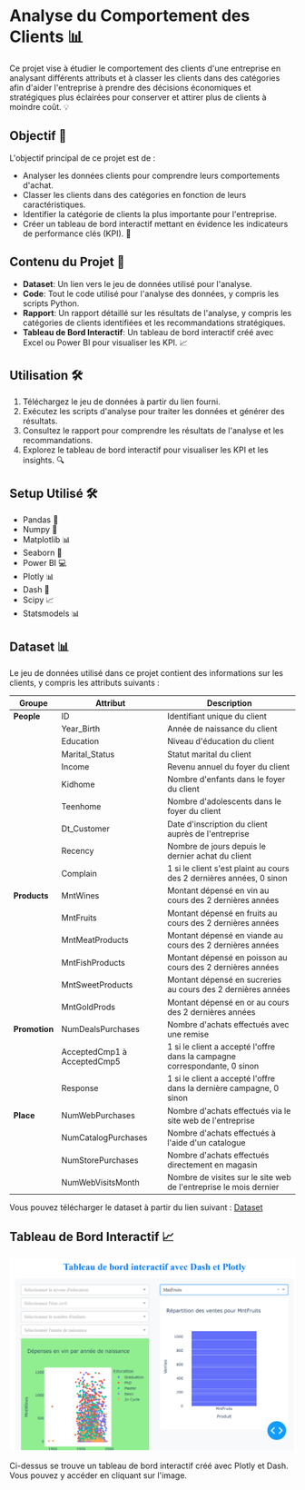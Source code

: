 # Analyse du Comportement des Clients 📊

Ce projet vise à étudier le comportement des clients d'une entreprise en analysant différents attributs et à classer les clients dans des catégories afin d'aider l'entreprise à prendre des décisions économiques et stratégiques plus éclairées pour conserver et attirer plus de clients à moindre coût. 💡

## Objectif 🎯

L'objectif principal de ce projet est de :

- Analyser les données clients pour comprendre leurs comportements d'achat.
- Classer les clients dans des catégories en fonction de leurs caractéristiques.
- Identifier la catégorie de clients la plus importante pour l'entreprise.
- Créer un tableau de bord interactif mettant en évidence les indicateurs de performance clés (KPI). 🚀

## Contenu du Projet 📂

- **Dataset**: Un lien vers le jeu de données utilisé pour l'analyse.
- **Code**: Tout le code utilisé pour l'analyse des données, y compris les scripts Python.
- **Rapport**: Un rapport détaillé sur les résultats de l'analyse, y compris les catégories de clients identifiées et les recommandations stratégiques.
- **Tableau de Bord Interactif**: Un tableau de bord interactif créé avec Excel ou Power BI pour visualiser les KPI. 📈

## Utilisation 🛠️

1. Téléchargez le jeu de données à partir du lien fourni.
2. Exécutez les scripts d'analyse pour traiter les données et générer des résultats.
3. Consultez le rapport pour comprendre les résultats de l'analyse et les recommandations.
4. Explorez le tableau de bord interactif pour visualiser les KPI et les insights. 🔍

## Setup Utilisé 🛠️

- Pandas 🐼
- Numpy 🔢
- Matplotlib 📊
- Seaborn 🌊
- Power BI 💻
- Plotly 📊
- Dash 🚀
- Scipy 📈
- Statsmodels 📊

## Dataset 📊

Le jeu de données utilisé dans ce projet contient des informations sur les clients, y compris les attributs suivants :

| Groupe         | Attribut                  | Description                                                             |
|----------------|---------------------------|-------------------------------------------------------------------------|
| **People**     | ID                        | Identifiant unique du client                                            |
|                | Year_Birth                | Année de naissance du client                                            |
|                | Education                 | Niveau d'éducation du client                                            |
|                | Marital_Status            | Statut marital du client                                                |
|                | Income                    | Revenu annuel du foyer du client                                        |
|                | Kidhome                   | Nombre d'enfants dans le foyer du client                                |
|                | Teenhome                  | Nombre d'adolescents dans le foyer du client                            |
|                | Dt_Customer               | Date d'inscription du client auprès de l'entreprise                     |
|                | Recency                   | Nombre de jours depuis le dernier achat du client                       |
|                | Complain                  | 1 si le client s'est plaint au cours des 2 dernières années, 0 sinon    |
| **Products**   | MntWines                  | Montant dépensé en vin au cours des 2 dernières années                  |
|                | MntFruits                 | Montant dépensé en fruits au cours des 2 dernières années               |
|                | MntMeatProducts           | Montant dépensé en viande au cours des 2 dernières années               |
|                | MntFishProducts           | Montant dépensé en poisson au cours des 2 dernières années              |
|                | MntSweetProducts          | Montant dépensé en sucreries au cours des 2 dernières années            |
|                | MntGoldProds              | Montant dépensé en or au cours des 2 dernières années                   |
| **Promotion**  | NumDealsPurchases         | Nombre d'achats effectués avec une remise                               |
|                | AcceptedCmp1 à AcceptedCmp5 | 1 si le client a accepté l'offre dans la campagne correspondante, 0 sinon |
|                | Response                  | 1 si le client a accepté l'offre dans la dernière campagne, 0 sinon     |
| **Place**      | NumWebPurchases           | Nombre d'achats effectués via le site web de l'entreprise               |
|                | NumCatalogPurchases       | Nombre d'achats effectués à l'aide d'un catalogue                       |
|                | NumStorePurchases         | Nombre d'achats effectués directement en magasin                        |
|                | NumWebVisitsMonth         | Nombre de visites sur le site web de l'entreprise le mois dernier       |

Vous pouvez télécharger le dataset à partir du lien suivant :
[Dataset](https://drive.google.com/file/d/10VREJosWMuFSPrG4lkkTaZVu58rioiY-/view?usp=drive_link)

## Tableau de Bord Interactif 📈

![Tableau de Bord](tableau_de_bord.png)

Ci-dessus se trouve un tableau de bord interactif créé avec Plotly et Dash. Vous pouvez y accéder en cliquant sur l'image.
